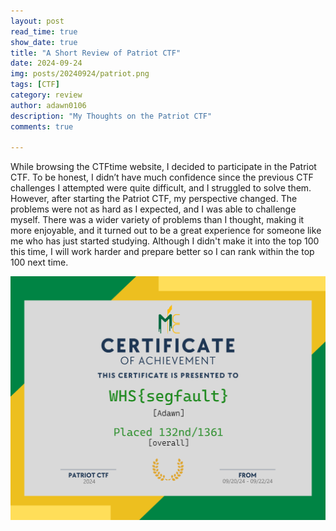 ```yaml
---
layout: post
read_time: true
show_date: true
title: "A Short Review of Patriot CTF"
date: 2024-09-24
img: posts/20240924/patriot.png
tags: [CTF]
category: review
author: adawn0106
description: "My Thoughts on the Patriot CTF"
comments: true

---
```


While browsing the CTFtime website, I decided to participate in the Patriot CTF. 
To be honest, I didn’t have much confidence since the previous CTF challenges I attempted were quite difficult, and I struggled to solve them.
However, after starting the Patriot CTF, my perspective changed.
The problems were not as hard as I expected, and I was able to challenge myself.
There was a wider variety of problems than I thought, making it more enjoyable, and it turned out to be a great experience for someone like me who has just started studying. 
Although I didn't make it into the top 100 this time, I will work harder and prepare better so I can rank within the top 100 next time.

![patriot_cert](assets/img/posts/20240924/pctf-cert.png)
